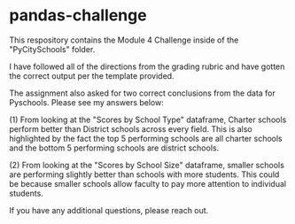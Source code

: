 # pandas-challenge

This respository contains the Module 4 Challenge inside of the "PyCitySchools" folder.

I have followed all of the directions from the grading rubric and have gotten the correct output per the template provided.

The assignment also asked for two correct conclusions from the data for Pyschools. Please see my answers below:

  (1) From looking at the "Scores by School Type" dataframe, Charter schools perform better than District schools across every field. This is also highlighted by the fact the top 5 performing schools are all charter schools and the bottom 5 performing schools are district schools.
  
  (2) From looking at the "Scores by School Size" dataframe, smaller schools are performing slightly better than schools with more students. This could be because smaller schools allow faculty to pay more attention to individual students.
  
  If you have any additional questions, please reach out.
